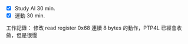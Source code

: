 - [x] Study AI 30 min.
- [x] 運動 30 min.

工作記錄：
修改 read register 0x68 連續 8 bytes 的動作，PTP4L 已經會收斂，但是很慢

